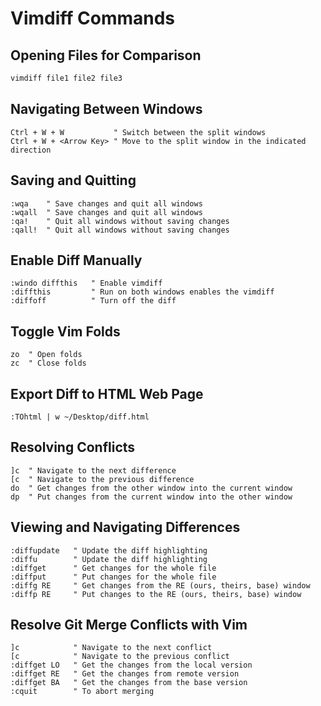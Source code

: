 # Vimdiff Commands

## Opening Files for Comparison

```bash
vimdiff file1 file2 file3
```

## Navigating Between Windows

```vim
Ctrl + W + W           " Switch between the split windows
Ctrl + W + <Arrow Key> " Move to the split window in the indicated direction
```

## Saving and Quitting

```vim
:wqa    " Save changes and quit all windows
:wqall  " Save changes and quit all windows
:qa!    " Quit all windows without saving changes
:qall!  " Quit all windows without saving changes
```

## Enable Diff Manually

```vim
:windo diffthis   " Enable vimdiff
:diffthis         " Run on both windows enables the vimdiff
:diffoff          " Turn off the diff
```

## Toggle Vim Folds

```vim
zo  " Open folds
zc  " Close folds
```

## Export Diff to HTML Web Page

```vim
:TOhtml | w ~/Desktop/diff.html
```

## Resolving Conflicts

```vim
]c  " Navigate to the next difference
[c  " Navigate to the previous difference
do  " Get changes from the other window into the current window
dp  " Put changes from the current window into the other window
```

## Viewing and Navigating Differences

```vim
:diffupdate   " Update the diff highlighting
:diffu        " Update the diff highlighting
:diffget      " Get changes for the whole file
:diffput      " Put changes for the whole file
:diffg RE     " Get changes from the RE (ours, theirs, base) window
:diffp RE     " Put changes to the RE (ours, theirs, base) window
```

## Resolve Git Merge Conflicts with Vim

```vim
]c            " Navigate to the next conflict
[c            " Navigate to the previous conflict
:diffget LO   " Get the changes from the local version
:diffget RE   " Get the changes from remote version
:diffget BA   " Get the changes from the base version
:cquit        " To abort merging
```
